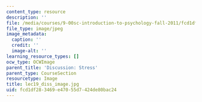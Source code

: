 ```yaml
---
content_type: resource
description: ''
file: /media/courses/9-00sc-introduction-to-psychology-fall-2011/fcd1df283469e47055d7424de80bac24_lec19_diss_image.jpg
file_type: image/jpeg
image_metadata:
  caption: ''
  credit: ''
  image-alt: ''
learning_resource_types: []
ocw_type: OCWImage
parent_title: 'Discussion: Stress'
parent_type: CourseSection
resourcetype: Image
title: lec19_diss_image.jpg
uid: fcd1df28-3469-e470-55d7-424de80bac24
---
```

